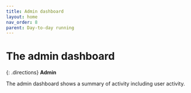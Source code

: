```yaml
---
title: Admin dashboard
layout: home
nav_order: 8
parent: Day-to-day running
---
```



# The admin dashboard

{: .directions}
**Admin**

The admin dashboard shows a summary of activity including user activity.

